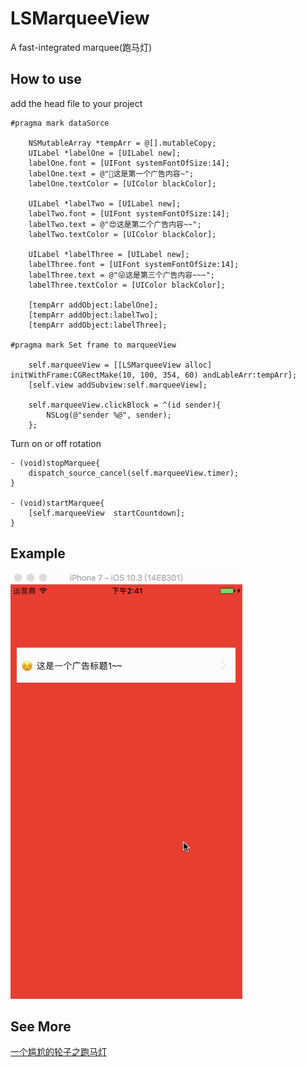 # LSMarqueeView
A fast-integrated marquee(跑马灯)

## How to use
add the head file to your project

```objc
#pragma mark dataSorce
    
    NSMutableArray *tempArr = @[].mutableCopy;
    UILabel *labelOne = [UILabel new];
    labelOne.font = [UIFont systemFontOfSize:14];
    labelOne.text = @"🤩这是第一个广告内容~";
    labelOne.textColor = [UIColor blackColor];
    
    UILabel *labelTwo = [UILabel new];
    labelTwo.font = [UIFont systemFontOfSize:14];
    labelTwo.text = @"😍这是第二个广告内容~~";
    labelTwo.textColor = [UIColor blackColor];
    
    UILabel *labelThree = [UILabel new];
    labelThree.font = [UIFont systemFontOfSize:14];
    labelThree.text = @"😜这是第三个广告内容~~~";
    labelThree.textColor = [UIColor blackColor];
    
    [tempArr addObject:labelOne];
    [tempArr addObject:labelTwo];
    [tempArr addObject:labelThree];
    
#pragma mark Set frame to marqueeView
    
    self.marqueeView = [[LSMarqueeView alloc] initWithFrame:CGRectMake(10, 100, 354, 60) andLableArr:tempArr];
    [self.view addSubview:self.marqueeView];
    
    self.marqueeView.clickBlock = ^(id sender){
        NSLog(@"sender %@", sender);
    };
```

Turn on or off rotation
    
```objc
- (void)stopMarquee{
    dispatch_source_cancel(self.marqueeView.timer);
}

- (void)startMarquee{
    [self.marqueeView  startCountdown];
}
```

## Example
![example](example.gif)

## See More
[一个尴尬的轮子之跑马灯](https://www.lsrain.com/2017/07/19/iOS/一个尴尬的轮子之_跑马灯/)

